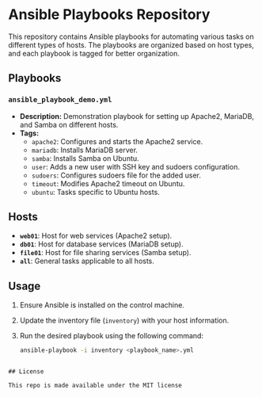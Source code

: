 # Ansible Playbooks Repository

This repository contains Ansible playbooks for automating various tasks on different types of hosts. The playbooks are organized based on host types, and each playbook is tagged for better organization.

## Playbooks

### `ansible_playbook_demo.yml`

- **Description:** Demonstration playbook for setting up Apache2, MariaDB, and Samba on different hosts.
- **Tags:**
  - `apache2`: Configures and starts the Apache2 service.
  - `mariadb`: Installs MariaDB server.
  - `samba`: Installs Samba on Ubuntu.
  - `user`: Adds a new user with SSH key and sudoers configuration.
  - `sudoers`: Configures sudoers file for the added user.
  - `timeout`: Modifies Apache2 timeout on Ubuntu.
  - `ubuntu`: Tasks specific to Ubuntu hosts.

## Hosts

- **`web01`**: Host for web services (Apache2 setup).
- **`db01`**: Host for database services (MariaDB setup).
- **`file01`**: Host for file sharing services (Samba setup).
- **`all`**: General tasks applicable to all hosts.

## Usage

1. Ensure Ansible is installed on the control machine.
2. Update the inventory file (`inventory`) with your host information.
3. Run the desired playbook using the following command:

   ```bash
   ansible-playbook -i inventory <playbook_name>.yml
  ```

## License

This repo is made available under the MIT license

